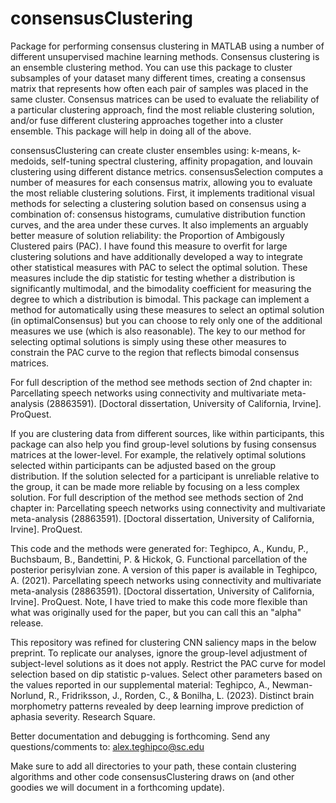 # consensusClustering
Package for performing consensus clustering in MATLAB using a number of different unsupervised machine learning methods. Consensus clustering is an ensemble clustering method. You can use this package to cluster subsamples of your dataset many different times, creating a consensus matrix that represents how often each pair of samples was placed in the same cluster. Consensus matrices can be used to evaluate the reliability of a particular clustering approach, find the most reliable clustering solution, and/or fuse different clustering approaches together into a cluster ensemble. This package will help in doing all of the above. 

consensusClustering can create cluster ensembles using: k-means, k-medoids, self-tuning spectral clustering, affinity propagation, and louvain clustering using different distance metrics. consensusSelection computes a number of measures for each consensus matrix, allowing you to evaluate the most reliable clustering solutions. First, it implements traditional visual methods for selecting a clustering solution based on consensus using a combination of: consensus histograms, cumulative distribution function curves, and the area under these curves. It also implements an arguably better measure of solution reliability: the Proportion of Ambigously Clustered pairs (PAC). I have found this measure to overfit for large clustering solutions and have additionally developed a way to integrate other statistical measures with PAC to select the optimal solution. These measures include the dip statistic for testing whether a distribution is significantly multimodal, and the bimodality coefficient for measuring the degree to which a distribution is bimodal. This package can implement a method for automatically using these measures to select an optimal solution (in optimalConsensus) but you can choose to rely only one of the additional measures we use (which is also reasonable). The key to our method for selecting optimal solutions is simply using these other measures to constrain the PAC curve to the region that reflects bimodal consensus matrices.

For full description of the method see methods section of 2nd chapter in: Parcellating speech networks using connectivity and multivariate meta-analysis (28863591). [Doctoral dissertation, University of California, Irvine]. ProQuest. 

If you are clustering data from different sources, like within participants, this package can also help you find group-level solutions by fusing consensus matrices at the lower-level. For example, the relatively optimal solutions selected within participants can be adjusted based on the group distribution. If the solution selected for a participant is unreliable relative to the group, it can be made more reliable by focusing on a less complex solution. For full description of the method see methods section of 2nd chapter in: Parcellating speech networks using connectivity and multivariate meta-analysis (28863591). [Doctoral dissertation, University of California, Irvine]. ProQuest. 

This code and the methods were generated for: Teghipco, A., Kundu, P., Buchsbaum, B., Bandettini, P. & Hickok, G. Functional parcellation of the posterior perisylvian zone. A version of this paper is available in Teghipco, A. (2021). Parcellating speech networks using connectivity and multivariate meta-analysis (28863591). [Doctoral dissertation, University of California, Irvine]. ProQuest. Note, I have tried to make this code more flexible than what was originally used for the paper, but you can call this an "alpha" release. 

This repository was refined for clustering CNN saliency maps in the below preprint. To replicate our analyses, ignore the group-level adjustment of subject-level solutions as it does not apply. Restrict the PAC curve for model selection based on dip statistic p-values. Select other parameters based on the values reported in our supplemental material: Teghipco, A., Newman-Norlund, R., Fridriksson, J., Rorden, C., & Bonilha, L. (2023). Distinct brain morphometry patterns revealed by deep learning improve prediction of aphasia severity. Research Square.

Better documentation and debugging is forthcoming. Send any questions/comments to: alex.teghipco@sc.edu

Make sure to add all directories to your path, these contain clustering algorithms and other code consensusClustering draws on (and other goodies we will document in a forthcoming update).

